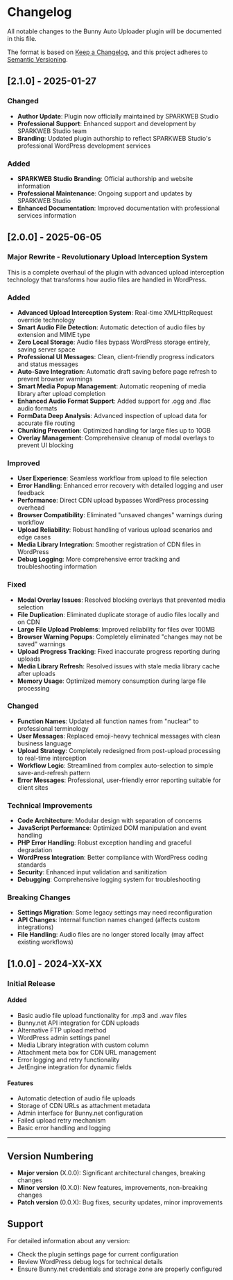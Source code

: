 # Changelog

All notable changes to the Bunny Auto Uploader plugin will be documented in this file.

The format is based on [Keep a Changelog](https://keepachangelog.com/en/1.0.0/),
and this project adheres to [Semantic Versioning](https://semver.org/spec/v2.0.0.html).

## [2.1.0] - 2025-01-27

### Changed
- **Author Update**: Plugin now officially maintained by SPARKWEB Studio
- **Professional Support**: Enhanced support and development by SPARKWEB Studio team
- **Branding**: Updated plugin authorship to reflect SPARKWEB Studio's professional WordPress development services

### Added
- **SPARKWEB Studio Branding**: Official authorship and website information
- **Professional Maintenance**: Ongoing support and updates by SPARKWEB Studio
- **Enhanced Documentation**: Improved documentation with professional services information

## [2.0.0] - 2025-06-05

### Major Rewrite - Revolutionary Upload Interception System

This is a complete overhaul of the plugin with advanced upload interception technology that transforms how audio files are handled in WordPress.

### Added
- **Advanced Upload Interception System**: Real-time XMLHttpRequest override technology
- **Smart Audio File Detection**: Automatic detection of audio files by extension and MIME type
- **Zero Local Storage**: Audio files bypass WordPress storage entirely, saving server space
- **Professional UI Messages**: Clean, client-friendly progress indicators and status messages
- **Auto-Save Integration**: Automatic draft saving before page refresh to prevent browser warnings
- **Smart Media Popup Management**: Automatic reopening of media library after upload completion
- **Enhanced Audio Format Support**: Added support for .ogg and .flac audio formats
- **FormData Deep Analysis**: Advanced inspection of upload data for accurate file routing
- **Chunking Prevention**: Optimized handling for large files up to 10GB
- **Overlay Management**: Comprehensive cleanup of modal overlays to prevent UI blocking

### Improved
- **User Experience**: Seamless workflow from upload to file selection
- **Error Handling**: Enhanced error recovery with detailed logging and user feedback
- **Performance**: Direct CDN upload bypasses WordPress processing overhead
- **Browser Compatibility**: Eliminated "unsaved changes" warnings during workflow
- **Upload Reliability**: Robust handling of various upload scenarios and edge cases
- **Media Library Integration**: Smoother registration of CDN files in WordPress
- **Debug Logging**: More comprehensive error tracking and troubleshooting information

### Fixed
- **Modal Overlay Issues**: Resolved blocking overlays that prevented media selection
- **File Duplication**: Eliminated duplicate storage of audio files locally and on CDN
- **Large File Upload Problems**: Improved reliability for files over 100MB
- **Browser Warning Popups**: Completely eliminated "changes may not be saved" warnings
- **Upload Progress Tracking**: Fixed inaccurate progress reporting during uploads
- **Media Library Refresh**: Resolved issues with stale media library cache after uploads
- **Memory Usage**: Optimized memory consumption during large file processing

### Changed
- **Function Names**: Updated all function names from "nuclear" to professional terminology
- **User Messages**: Replaced emoji-heavy technical messages with clean business language
- **Upload Strategy**: Completely redesigned from post-upload processing to real-time interception
- **Workflow Logic**: Streamlined from complex auto-selection to simple save-and-refresh pattern
- **Error Messages**: Professional, user-friendly error reporting suitable for client sites

### Technical Improvements
- **Code Architecture**: Modular design with separation of concerns
- **JavaScript Performance**: Optimized DOM manipulation and event handling
- **PHP Error Handling**: Robust exception handling and graceful degradation
- **WordPress Integration**: Better compliance with WordPress coding standards
- **Security**: Enhanced input validation and sanitization
- **Debugging**: Comprehensive logging system for troubleshooting

### Breaking Changes
- **Settings Migration**: Some legacy settings may need reconfiguration
- **API Changes**: Internal function names changed (affects custom integrations)
- **File Handling**: Audio files are no longer stored locally (may affect existing workflows)

## [1.0.0] - 2024-XX-XX

### Initial Release

#### Added
- Basic audio file upload functionality for .mp3 and .wav files
- Bunny.net API integration for CDN uploads
- Alternative FTP upload method
- WordPress admin settings panel
- Media Library integration with custom column
- Attachment meta box for CDN URL management
- Error logging and retry functionality
- JetEngine integration for dynamic fields

#### Features
- Automatic detection of audio file uploads
- Storage of CDN URLs as attachment metadata
- Admin interface for Bunny.net configuration
- Failed upload retry mechanism
- Basic error handling and logging

---

## Version Numbering

- **Major version** (X.0.0): Significant architectural changes, breaking changes
- **Minor version** (0.X.0): New features, improvements, non-breaking changes  
- **Patch version** (0.0.X): Bug fixes, security updates, minor improvements

## Support

For detailed information about any version:
- Check the plugin settings page for current configuration
- Review WordPress debug logs for technical details
- Ensure Bunny.net credentials and storage zone are properly configured 